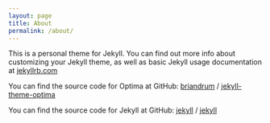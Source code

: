 ```yaml
---
layout: page
title: About
permalink: /about/
---
```


This is a personal theme for Jekyll. You can find out more info about customizing your Jekyll theme, as well as basic Jekyll usage documentation at [jekyllrb.com](https://jekyllrb.com/)

You can find the source code for Optima at GitHub:
[briandrum](https://github.com/briandrum) /
[jekyll-theme-optima](https://github.com/briandrum/jekyll-theme-optima)

You can find the source code for Jekyll at GitHub:
[jekyll](https://github.com/jekyll) /
[jekyll](https://github.com/jekyll/jekyll)
